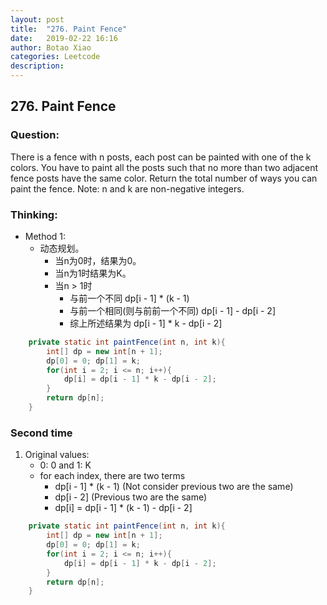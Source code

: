 ```yaml
---
layout: post
title:  "276. Paint Fence"
date:   2019-02-22 16:16
author: Botao Xiao
categories: Leetcode
description:
---
```

## 276. Paint Fence

### Question:
There is a fence with n posts, each post can be painted with one of the k colors.
You have to paint all the posts such that no more than two adjacent
fence posts have the same color.
Return the total number of ways you can paint the fence.
Note: n and k are non-negative integers.

### Thinking:
* Method 1:
	* 动态规划。
		* 当n为0时，结果为0。
		* 当n为1时结果为K。
		* 当n > 1时
			* 与前一个不同 dp[i - 1] * (k - 1)
			* 与前一个相同(则与前前一个不同) dp[i - 1] - dp[i - 2]
			* 综上所述结果为 dp[i - 1] * k - dp[i - 2]

```Java
	private static int paintFence(int n, int k){
		int[] dp = new int[n + 1];
		dp[0] = 0; dp[1] = k;
		for(int i = 2; i <= n; i++){
			dp[i] = dp[i - 1] * k - dp[i - 2];
		}
		return dp[n];
	}
```

### Second time
1. Original values:
	* 0: 0 and 1: K
	* for each index, there are two terms
		* dp[i - 1] * (k - 1) (Not consider previous two are the same)
		* dp[i - 2] (Previous two are the same)
		* dp[i] = dp[i - 1] * (k - 1) - dp[i - 2]
```Java
	private static int paintFence(int n, int k){
		int[] dp = new int[n + 1];
		dp[0] = 0; dp[1] = k;
		for(int i = 2; i <= n; i++){
			dp[i] = dp[i - 1] * k - dp[i - 2];
		}
		return dp[n];
	}
```